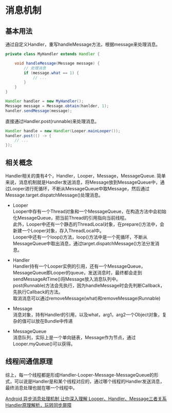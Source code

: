 # 消息机制

## 基本用法

通过自定义Handler，重写handleMessage方法，根据message来处理消息。

```Java
private class MyHandler extends Handler {

    void handleMessage(Message message) {
        // 处理消息
        if (message.what == 1) {
            // ...
        }
    }
}

Handler handler = new MyHandler();
Message message = Message.obtain(hanlder, 1);
handler.sendMessage(message);
```

直接通过Handler.post(runnable)来处理消息。

```Java
Handler handle = new Handler(Looper.mainLooper());
handler.post(() -> {
    // ...
});
```

## 相关概念

Handler相关的类有4个，Handler，Looper，Message，MessageQueue. 简单来说，消息机制就是Handler发送消息，将Message放到MessageQueue中，通过Looper进行死循环，不断从MessageQueue中取Message，然后通过Message.target.dispatchMessage()处理消息。

- Looper  
Looper中存有一个Thread对象和一个MessageQueue，在构造方法中会初始化MessageQueue，把当前Thread的引用指向当前线程。  
此外，Looper中还有一个静态的ThreadLocal对象，在prepare()方法中，会新建一个Looper对象，存入ThreadLocal中。  
Looper中还有一个loop()方法，loop()方法中是一个死循环，不断从MessageQueue中取出消息，通过target.dispatchMessage()方法分发消息。

- Handler  
Handler持有一个Looper实例的引用，还有一个MessageQueue，MessageQueue即Looper的queue，发送消息时，最终都会走到sendMessageAtTime()将Message放入消息队列中。  
post(Runnable)方法会先执行，因为handleMessage时会先判断Callback，先执行Callback的方法。  
取消消息可以通过removeMessage(what)和removeMessage(Runnable)

- Message  
消息对象，持有Handler的引用，以及what，arg1，arg2一个Object对象，复杂的值可以放在Bundle中传递

- MessageQueue  
消息队列，实际上是一个单向链表，Message作为节点，通过Looper.myQueue()可以获得。

## 线程间通信原理

综上，每一个线程都是形成Handler-Looper-Message-MessageQueue的形式，可以说是Handler是和某个线程对应的，通过哪个线程的Handler发送消息，最终消息处理也就在哪一个线程中。

[Android 异步消息处理机制 让你深入理解 Looper、Handler、Message三者关系](http://blog.csdn.net/lmj623565791/article/details/38377229)
[Handler原理解析，玩转同步屏障](https://juejin.cn/post/7342420969879175219?searchId=20240530235309A0B8DB497A314390ADB0)